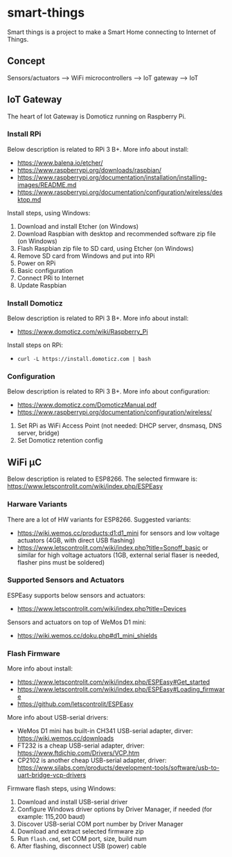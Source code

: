 # smart-things
Smart things is a project to make a Smart Home connecting to Internet of Things.

## Concept
Sensors/actuators --> WiFi microcontrollers --> IoT gateway --> IoT

## IoT Gateway
The heart of Iot Gateway is Domoticz running on Raspberry Pi.

### Install RPi
Below description is related to RPi 3 B+. More info about install:
* https://www.balena.io/etcher/
* https://www.raspberrypi.org/downloads/raspbian/
* https://www.raspberrypi.org/documentation/installation/installing-images/README.md
* https://www.raspberrypi.org/documentation/configuration/wireless/desktop.md


Install steps, using Windows:
1. Download and install Etcher (on Windows)
1. Download Raspbian with desktop and recommended software zip file (on Windows)
1. Flash Raspbian zip file to SD card, using Etcher (on Windows)
1. Remove SD card from Windows and put into RPi
1. Power on RPi
1. Basic configuration
1. Connect PRi to Internet
1. Update Raspbian

### Install Domoticz
Below description is related to RPi 3 B+. More info about install:
* https://www.domoticz.com/wiki/Raspberry_Pi

Install steps on RPi:
* `curl -L https://install.domoticz.com | bash`

### Configuration
Below description is related to RPi 3 B+. More info about configuration:
* https://www.domoticz.com/DomoticzManual.pdf
* https://www.raspberrypi.org/documentation/configuration/wireless/

1. Set RPi as WiFi Access Point (not needed: DHCP server, dnsmasq, DNS server, bridge)
1. Set Domoticz retention config

## WiFi µC
Below description is related to ESP8266. The selected firmware is: https://www.letscontrolit.com/wiki/index.php/ESPEasy

### Harware Variants
There are a lot of HW variants for ESP8266. Suggested variants:
* https://wiki.wemos.cc/products:d1:d1_mini for sensors and low voltage actuators (4GB, with direct USB flashing)
* https://www.letscontrolit.com/wiki/index.php?title=Sonoff_basic or similar for high voltage actuators (1GB, external serial flaser is needed, flasher pins must be soldered)

### Supported Sensors and Actuators
ESPEasy supports below sensors and actuators:
* https://www.letscontrolit.com/wiki/index.php?title=Devices

Sensors and actuators on top of WeMos D1 mini:
* https://wiki.wemos.cc/doku.php#d1_mini_shields

### Flash Firmware
More info about install:
* https://www.letscontrolit.com/wiki/index.php/ESPEasy#Get_started
* https://www.letscontrolit.com/wiki/index.php/ESPEasy#Loading_firmware
* https://github.com/letscontrolit/ESPEasy

More info about USB-serial drivers:
* WeMos D1 mini has built-in CH341 USB-serial adapter, dirver: https://wiki.wemos.cc/downloads
* FT232 is a cheap USB-serial adapter, driver: https://www.ftdichip.com/Drivers/VCP.htm
* CP2102 is another cheap USB-serial adapter, driver: https://www.silabs.com/products/development-tools/software/usb-to-uart-bridge-vcp-drivers

Firmware flash steps, using Windows:
1. Download and install USB-serial driver
1. Configure Windows driver options by Driver Manager, if needed (for example: 115,200 baud)
1. Discover USB-serial COM port number by Driver Manager
1. Download and extract selected firmware zip
1. Run `flash.cmd`, set COM port, size, build num
1. After flashing, disconnect USB (power) cable


